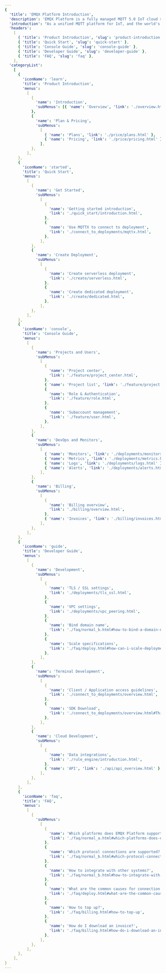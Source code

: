 ```yaml
---
{
  'title': 'EMQX Platform Introduction',
  'description': 'EMQX Platform is a fully managed MQTT 5.0 IoT cloud service. It can process a huge amount of data in real-time to and from connected IoT devices and applications.',
  'introduction': "As a unified MQTT platform for IoT, and the world's first MQTT 5.0 messaging service, the EMQX Platform offers a fully-managed environment and On-Premises deployment options for MQTT services. EMQX Platform can help you quickly build industry applications and easily realize the collection, transmission, computation, and persistence of IoT data.",
  'headers':
    [
      { 'title': 'Product Introduction', 'slug': 'product-introduction' },
      { 'title': 'Quick Start', 'slug': 'quick-start' },
      { 'title': 'Console Guide', 'slug': 'console-guide' },
      { 'title': 'Developer Guide', 'slug': 'developer-guide' },
      { 'title': 'FAQ', 'slug': 'faq' },
    ],
  'categoryList':
    [
      {
        'iconName': 'learn',
        'title': 'Product Introduction',
        'menus':
          [
            {
              'name': 'Introduction',
              'subMenus': [{ 'name': 'Overview', 'link': './overview.html' }],
            },
            {
              'name': 'Plan & Pricing',
              'subMenus':
                [
                  { 'name': 'Plans', 'link': './price/plans.html' },
                  { 'name': 'Pricing', 'link': './price/pricing.html' },
                ],
            },
          ],
      },
      {
        'iconName': 'started',
        'title': 'Quick Start',
        'menus':
          [
            {
              'name': 'Get Started',
              'subMenus':
                [
                  {
                    'name': 'Getting started introduction',
                    'link': './quick_start/introduction.html',
                  },
                  {
                    'name': 'Use MQTTX to connect to deployment',
                    'link': './connect_to_deployments/mqttx.html',
                  },
                ],
            },
            {
              'name': 'Create Deployment',
              'subMenus':
                [
                  {
                    'name': 'Create serverless deployment',
                    'link': './create/serverless.html',
                  },
                  {
                    'name': 'Create dedicated deployment',
                    'link': './create/dedicated.html',
                  },
                ],
            },
          ],
      },
      {
        'iconName': 'console',
        'title': 'Console Guide',
        'menus':
          [
            {
              'name': 'Projects and Users',
              'subMenus':
                [
                  {
                    'name': 'Project center',
                    'link': './feature/project_center.html',
                  },
                  { 'name': 'Project list', 'link': './feature/project.html' },
                  {
                    'name': 'Role & Authentication',
                    'link': './feature/role.html',
                  },
                  {
                    'name': 'Subaccount management',
                    'link': './feature/user.html',
                  },
                ],
            },
            {
              'name': 'DevOps and Monitors',
              'subMenus':
                [
                  { 'name': 'Monitors', 'link': './deployments/monitors.html' },
                  { 'name': 'Metrics', 'link': './deployments/metrics.html' },
                  { 'name': 'Logs', 'link': './deployments/logs.html' },
                  { 'name': 'Alerts', 'link': './deployments/alerts.html' },
                ],
            },
            {
              'name': 'Billing',
              'subMenus':
                [
                  {
                    'name': 'Billing overview',
                    'link': './billing/overview.html',
                  },
                  { 'name': 'Invoices', 'link': './billing/invoices.html' },
                ],
            },
          ],
      },
      {
        'iconName': 'guide',
        'title': 'Developer Guide',
        'menus':
          [
            {
              'name': 'Development',
              'subMenus':
                [
                  {
                    'name': 'TLS / SSL settings',
                    'link': './deployments/tls_ssl.html',
                  },
                  {
                    'name': 'VPC settings',
                    'link': './deployments/vpc_peering.html',
                  },
                  {
                    'name': 'Bind domain name',
                    'link': './faq/normal_b.html#how-to-bind-a-domain-name',
                  },
                  {
                    'name': 'Scale specifications',
                    'link': './faq/deploy.html#how-can-i-scale-deployment',
                  },
                ],
            },
            {
              'name': 'Terminal Development',
              'subMenus':
                [
                  {
                    'name': 'Client / Application access guidelines',
                    'link': './connect_to_deployments/overview.html',
                  },
                  {
                    'name': 'SDK Download',
                    'link': './connect_to_deployments/overview.html#Third-party-SDK-Recommendation',
                  },
                ],
            },
            {
              'name': 'Cloud Development',
              'subMenus':
                [
                  {
                    'name': 'Data integrations',
                    'link': './rule_engine/introduction.html',
                  },
                  { 'name': 'API', 'link': './api/api_overview.html' },
                ],
            },
          ],
      },
      {
        'iconName': 'faq',
        'title': 'FAQ',
        'menus':
          [
            {
              'subMenus':
                [
                  {
                    'name': 'Which platforms does EMQX Platform support?',
                    'link': './faq/normal_a.html#which-platforms-does-emqx-cloud-support',
                  },
                  {
                    'name': 'Which protocol connections are supported?',
                    'link': './faq/normal_b.html#which-protocol-connections-are-supported',
                  },
                  {
                    'name': 'How to integrate with other systems?',
                    'link': './faq/normal_b.html#how-to-integrate-with-other-systems',
                  },
                  {
                    'name': 'What are the common causes for connection failure?',
                    'link': './faq/deploy.html#what-are-the-common-causes-for-connection-failure',
                  },
                  {
                    'name': 'How to top up?',
                    'link': './faq/billing.html#how-to-top-up',
                  },
                  {
                    'name': 'How do I download an invoice?',
                    'link': './faq/billing.html#how-do-i-download-an-invoice',
                  },
                ],
            },
          ],
      },
    ],
}
---
```


<CloudOverview />
